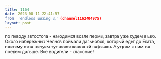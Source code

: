```yaml
---
title: 1164
date: 2023-08-11 22:41:57
from: 'endless шизing ⍼' (channel1162404975)
layout: post
---
```


по поводу автостопа - находимся возле перми, завтра уже будем в Екб. Около набережных Челнов поймали дальнобоя, который едет до Еката, поэтому пока ночуем тут возле классной кафешки. А утром с ним же поедем дальше. Все водители - классные!
